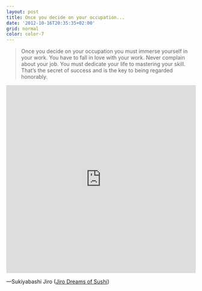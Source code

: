 ```yaml
---
layout: post
title: Once you decide on your occupation...
date: '2012-10-16T20:35:35+02:00'
grid: normal
color: color-7
---
```


> Once you decide on your occupation you must immerse yourself in your work.
>  You have to fall in love with your work. Never complain about your job. You must dedicate your life to mastering  your skill.
>  That’s the secret of success and is the key to being regarded honorably.

<iframe src="https://player.vimeo.com/video/36319857" width="100%" height="500" frameborder="0" webkitallowfullscreen mozallowfullscreen allowfullscreen></iframe>

—Sukiyabashi Jiro ([Jiro Dreams of Sushi](http://vimeo.com/36319857))
